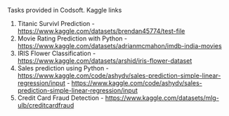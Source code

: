Tasks provided in Codsoft. Kaggle links
1. Titanic Survivl Prediction - https://www.kaggle.com/datasets/brendan45774/test-file
2. Movie Rating Prediction with Python - https://www.kaggle.com/datasets/adrianmcmahon/imdb-india-movies
3. IRIS Flower Classification - https://www.kaggle.com/datasets/arshid/iris-flower-dataset
4. Sales prediction using Python - https://www.kaggle.com/code/ashydv/sales-prediction-simple-linear-regression/input
				 - https://www.kaggle.com/code/ashydv/sales-prediction-simple-linear-regression/input
5. Credit Card Fraud Detection - https://www.kaggle.com/datasets/mlg-ulb/creditcardfraud